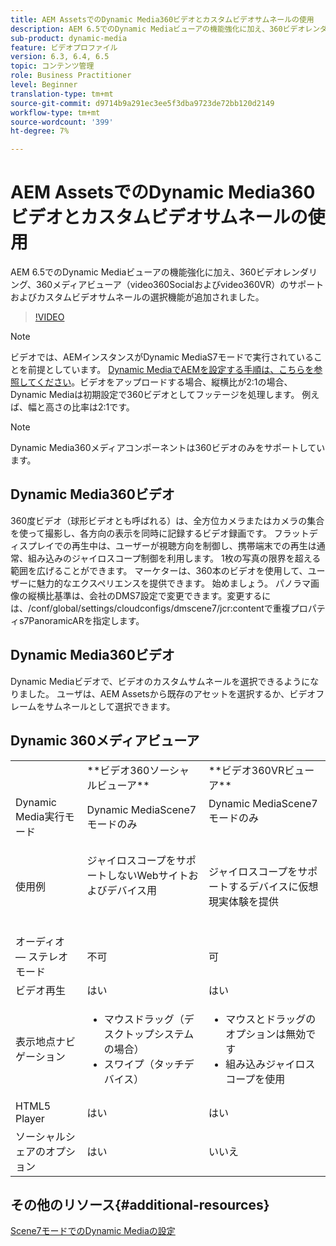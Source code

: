 ```yaml
---
title: AEM AssetsでのDynamic Media360ビデオとカスタムビデオサムネールの使用
description: AEM 6.5でのDynamic Mediaビューアの機能強化に加え、360ビデオレンダリング、360メディアビューア（video360Socialおよびvideo360VR）のサポートおよびカスタムビデオサムネールの選択機能が追加されました。
sub-product: dynamic-media
feature: ビデオプロファイル
version: 6.3, 6.4, 6.5
topic: コンテンツ管理
role: Business Practitioner
level: Beginner
translation-type: tm+mt
source-git-commit: d9714b9a291ec3ee5f3dba9723de72bb120d2149
workflow-type: tm+mt
source-wordcount: '399'
ht-degree: 7%

---
```



# AEM AssetsでのDynamic Media360ビデオとカスタムビデオサムネールの使用

AEM 6.5でのDynamic Mediaビューアの機能強化に加え、360ビデオレンダリング、360メディアビューア（video360Socialおよびvideo360VR）のサポートおよびカスタムビデオサムネールの選択機能が追加されました。

>[!VIDEO](https://video.tv.adobe.com/v/26391?quality=9&learn=on)

>[!NOTE]
>
>ビデオでは、AEMインスタンスがDynamic MediaS7モードで実行されていることを前提としています。  [Dynamic MediaでAEMを設定する手順は、こちらを参照してください](https://helpx.adobe.com/jp/experience-manager/6-3/assets/using/config-dynamic-fp-14410.html)。ビデオをアップロードする場合、縦横比が2:1の場合、Dynamic Mediaは初期設定で360ビデオとしてフッテージを処理します。 例えば、幅と高さの比率は2:1です。

>[!NOTE]
>
>Dynamic Media360メディアコンポーネントは360ビデオのみをサポートしています。

## Dynamic Media360ビデオ

360度ビデオ（球形ビデオとも呼ばれる）は、全方位カメラまたはカメラの集合を使って撮影し、各方向の表示を同時に記録するビデオ録画です。 フラットディスプレイでの再生中は、ユーザーが視聴方向を制御し、携帯端末での再生は通常、組み込みのジャイロスコープ制御を利用します。  1枚の写真の限界を超える範囲を広げることができます。 マーケターは、360本のビデオを使用して、ユーザーに魅力的なエクスペリエンスを提供できます。  始めましょう。 パノラマ画像の縦横比基準は、会社のDMS7設定で変更できます。変更するには、/conf/global/settings/cloudconfigs/dmscene7/jcr:contentで重複プロパティs7PanoramicARを指定します。

## Dynamic Media360ビデオ

Dynamic Mediaビデオで、ビデオのカスタムサムネールを選択できるようになりました。 ユーザは、AEM Assetsから既存のアセットを選択するか、ビデオフレームをサムネールとして選択できます。

## Dynamic 360メディアビューア

<table> 
 <tbody>
   <tr>
      <td> </td>
      <td>**ビデオ360ソーシャルビューア**</td>
      <td>**ビデオ360VRビューア**</td>
   </tr>
   <tr>
      <td>Dynamic Media実行モード</td>
      <td>Dynamic MediaScene7モードのみ</td>
      <td>Dynamic MediaScene7モードのみ<br>
         <br>
      </td>
   </tr>
   <tr>
      <td>使用例</td>
      <td>
         <p>ジャイロスコープをサポートしないWebサイトおよびデバイス用</p>
         <p> </p>
      </td>
      <td>
         <p>ジャイロスコープをサポートするデバイスに仮想現実体験を提供 </p>
      </td>
   </tr>
   <tr>
      <td>オーディオ — ステレオモード</td>
      <td>不可</td>
      <td>可</td>
   </tr>
   <tr>
      <td>ビデオ再生</td>
      <td>はい</td>
      <td>はい</td>
   </tr>
   <tr>
      <td>表示地点ナビゲーション</td>
      <td>
         <ul>
            <li>マウスドラッグ（デスクトップシステムの場合）</li>
            <li>スワイプ（タッチデバイス）</li>
         </ul>
      </td>
      <td>
         <ul>
            <li>マウスとドラッグのオプションは無効です</li>
            <li>組み込みジャイロスコープを使用</li>
         </ul>
      </td>
   </tr>
   <tr>
      <td>HTML5 Player</td>
      <td>はい</td>
      <td>はい</td>
   </tr>
   <tr>
      <td>ソーシャルシェアのオプション</td>
      <td>はい</td>
      <td>いいえ</td>
   </tr>
</tbody>
</table>

## その他のリソース{#additional-resources}

[Scene7モードでのDynamic Mediaの設定](https://helpx.adobe.com/jp/experience-manager/6-5/assets/using/config-dms7.html)
